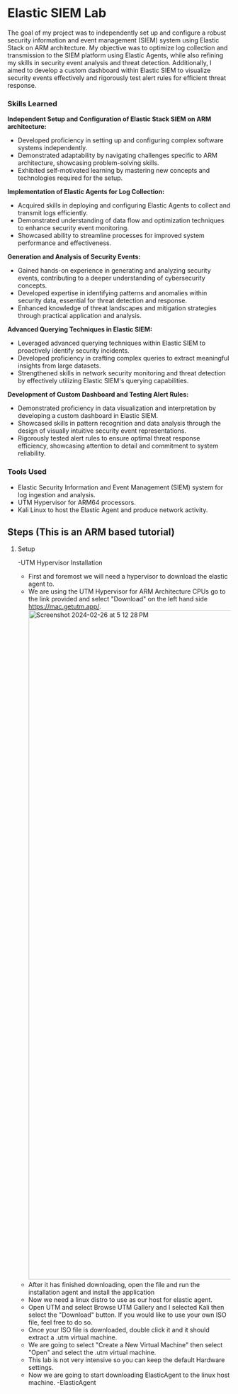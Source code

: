 # Elastic SIEM Lab

The goal of my project was to independently set up and configure a robust security information and event management (SIEM) system using Elastic Stack on ARM architecture. My objective was to optimize log collection and transmission to the SIEM platform using Elastic Agents, while also refining my skills in security event analysis and threat detection. Additionally, I aimed to develop a custom dashboard within Elastic SIEM to visualize security events effectively and rigorously test alert rules for efficient threat response.

### Skills Learned

**Independent Setup and Configuration of Elastic Stack SIEM on ARM architecture:**
   - Developed proficiency in setting up and configuring complex software systems independently.
   - Demonstrated adaptability by navigating challenges specific to ARM architecture, showcasing problem-solving skills.
   - Exhibited self-motivated learning by mastering new concepts and technologies required for the setup.

**Implementation of Elastic Agents for Log Collection:**
   - Acquired skills in deploying and configuring Elastic Agents to collect and transmit logs efficiently.
   - Demonstrated understanding of data flow and optimization techniques to enhance security event monitoring.
   - Showcased ability to streamline processes for improved system performance and effectiveness.

**Generation and Analysis of Security Events:**
   - Gained hands-on experience in generating and analyzing security events, contributing to a deeper understanding of cybersecurity concepts.
   - Developed expertise in identifying patterns and anomalies within security data, essential for threat detection and response.
   - Enhanced knowledge of threat landscapes and mitigation strategies through practical application and analysis.

**Advanced Querying Techniques in Elastic SIEM:**
   - Leveraged advanced querying techniques within Elastic SIEM to proactively identify security incidents.
   - Developed proficiency in crafting complex queries to extract meaningful insights from large datasets.
   - Strengthened skills in network security monitoring and threat detection by effectively utilizing Elastic SIEM's querying capabilities.

**Development of Custom Dashboard and Testing Alert Rules:**
   - Demonstrated proficiency in data visualization and interpretation by developing a custom dashboard in Elastic SIEM.
   - Showcased skills in pattern recognition and data analysis through the design of visually intuitive security event representations.
   - Rigorously tested alert rules to ensure optimal threat response efficiency, showcasing attention to detail and commitment to system reliability.

### Tools Used

- Elastic Security Information and Event Management (SIEM) system for log ingestion and analysis.
- UTM Hypervisor for ARM64 processors.
- Kali Linux to host the Elastic Agent and produce network activity.

## Steps (This is an ARM based tutorial)

1. Setup

   -UTM Hypervisor Installation
      - First and foremost we will need a hypervisor to download the elastic agent to.
      - We are using the UTM Hypervisor for ARM Architecture CPUs go to the link provided and select "Download" on the left hand side https://mac.getutm.app/. <img width="1512" alt="Screenshot 2024-02-26 at 5 12 28 PM" src="https://github.com/ey13tech/Elastic-SIEM-Lab/assets/117955695/defc37b0-c742-4bcf-a2d5-e1f40d7f5374">
      - After it has finished downloading, open the file and run the installation agent and install the application
      - Now we need a linux distro to use as our host for elastic agent.
      - Open UTM and select Browse UTM Gallery and I selected Kali then select the "Download" button. If you would like to use your own ISO file, feel free to do so.
      - Once your ISO file is downloaded, double click it and it should extract a .utm virtual machine.
      - We are going to select "Create a New Virtual Machine" then select "Open" and select the .utm virtual machine.
      - This lab is not very intensive so you can keep the default Hardware settings.
      - Now we are going to start downloading ElasticAgent to the linux host machine.
  -ElasticAgent 
